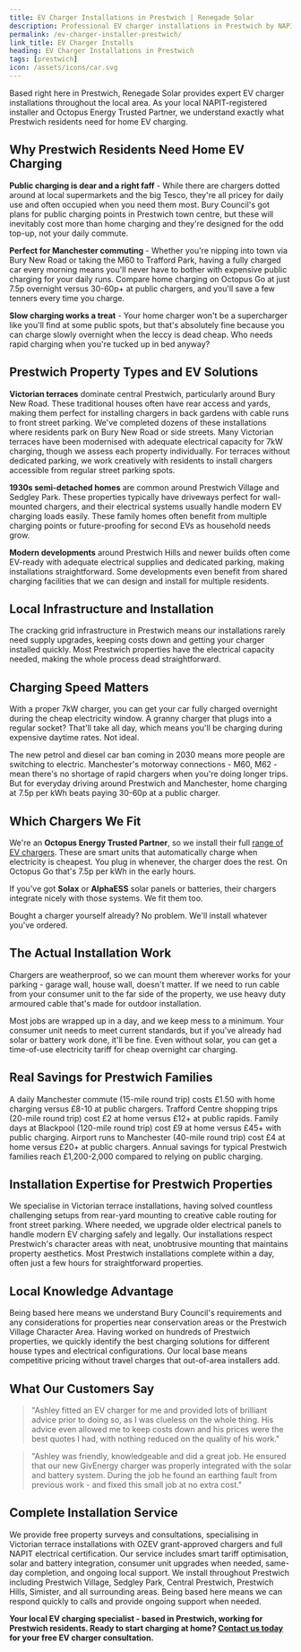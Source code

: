 ```yaml
---
title: EV Charger Installations in Prestwich | Renegade Solar
description: Professional EV charger installations in Prestwich by NAPIT-registered electrician. Smart charging integration with solar panels and home batteries.
permalink: /ev-charger-installer-prestwich/
link_title: EV Charger Installs
heading: EV Charger Installations in Prestwich
tags: [prestwich]
icon: /assets/icons/car.svg
---
```


Based right here in Prestwich, Renegade Solar provides expert EV charger installations throughout the local area. As your local NAPIT-registered installer and Octopus Energy Trusted Partner, we understand exactly what Prestwich residents need for home EV charging.

## Why Prestwich Residents Need Home EV Charging

**Public charging is dear and a right faff** - While there are chargers dotted around at local supermarkets and the big Tesco, they're all pricey for daily use and often occupied when you need them most. Bury Council's got plans for public charging points in Prestwich town centre, but these will inevitably cost more than home charging and they're designed for the odd top-up, not your daily commute.

**Perfect for Manchester commuting** - Whether you're nipping into town via Bury New Road or taking the M60 to Trafford Park, having a fully charged car every morning means you'll never have to bother with expensive public charging for your daily runs. Compare home charging on Octopus Go at just 7.5p overnight versus 30-60p+ at public chargers, and you'll save a few tenners every time you charge.

**Slow charging works a treat** - Your home charger won't be a supercharger like you'll find at some public spots, but that's absolutely fine because you can charge slowly overnight when the leccy is dead cheap. Who needs rapid charging when you're tucked up in bed anyway?

## Prestwich Property Types and EV Solutions

**Victorian terraces** dominate central Prestwich, particularly around Bury New Road. These traditional houses often have rear access and yards, making them perfect for installing chargers in back gardens with cable runs to front street parking. We've completed dozens of these installations where residents park on Bury New Road or side streets. Many Victorian terraces have been modernised with adequate electrical capacity for 7kW charging, though we assess each property individually. For terraces without dedicated parking, we work creatively with residents to install chargers accessible from regular street parking spots.

**1930s semi-detached homes** are common around Prestwich Village and Sedgley Park. These properties typically have driveways perfect for wall-mounted chargers, and their electrical systems usually handle modern EV charging loads easily. These family homes often benefit from multiple charging points or future-proofing for second EVs as household needs grow.

**Modern developments** around Prestwich Hills and newer builds often come EV-ready with adequate electrical supplies and dedicated parking, making installations straightforward. Some developments even benefit from shared charging facilities that we can design and install for multiple residents.

## Local Infrastructure and Installation

The cracking grid infrastructure in Prestwich means our installations rarely need supply upgrades, keeping costs down and getting your charger installed quickly. Most Prestwich properties have the electrical capacity needed, making the whole process dead straightforward.

## Charging Speed Matters

With a proper 7kW charger, you can get your car fully charged overnight during the cheap electricity window. A granny charger that plugs into a regular socket? That'll take all day, which means you'll be charging during expensive daytime rates. Not ideal.

The new petrol and diesel car ban coming in 2030 means more people are switching to electric. Manchester's motorway connections - M60, M62 - mean there's no shortage of rapid chargers when you're doing longer trips. But for everyday driving around Prestwich and Manchester, home charging at 7.5p per kWh beats paying 30-60p at a public charger.

## Which Chargers We Fit

We're an **Octopus Energy Trusted Partner**, so we install their full [range of EV chargers](https://octopus.energy/get-an-ev-charger/). These are smart units that automatically charge when electricity is cheapest. You plug in whenever, the charger does the rest. On Octopus Go that's 7.5p per kWh in the early hours.

If you've got **Solax** or **AlphaESS** solar panels or batteries, their chargers integrate nicely with those systems. We fit them too.

Bought a charger yourself already? No problem. We'll install whatever you've ordered.

## The Actual Installation Work

Chargers are weatherproof, so we can mount them wherever works for your parking - garage wall, house wall, doesn't matter. If we need to run cable from your consumer unit to the far side of the property, we use heavy duty armoured cable that's made for outdoor installation.

Most jobs are wrapped up in a day, and we keep mess to a minimum. Your consumer unit needs to meet current standards, but if you've already had solar or battery work done, it'll be fine. Even without solar, you can get a time-of-use electricity tariff for cheap overnight car charging.

## Real Savings for Prestwich Families

A daily Manchester commute (15-mile round trip) costs £1.50 with home charging versus £8-10 at public chargers. Trafford Centre shopping trips (20-mile round trip) cost £2 at home versus £12+ at public rapids. Family days at Blackpool (120-mile round trip) cost £9 at home versus £45+ with public charging. Airport runs to Manchester (40-mile round trip) cost £4 at home versus £20+ at public chargers. Annual savings for typical Prestwich families reach £1,200-2,000 compared to relying on public charging.

## Installation Expertise for Prestwich Properties

We specialise in Victorian terrace installations, having solved countless challenging setups from rear-yard mounting to creative cable routing for front street parking. Where needed, we upgrade older electrical panels to handle modern EV charging safely and legally. Our installations respect Prestwich's character areas with neat, unobtrusive mounting that maintains property aesthetics. Most Prestwich installations complete within a day, often just a few hours for straightforward properties.

## Local Knowledge Advantage

Being based here means we understand Bury Council's requirements and any considerations for properties near conservation areas or the Prestwich Village Character Area. Having worked on hundreds of Prestwich properties, we quickly identify the best charging solutions for different house types and electrical configurations. Our local base means competitive pricing without travel charges that out-of-area installers add.

## What Our Customers Say

> "Ashley fitted an EV charger for me and provided lots of brilliant advice prior to doing so, as I was clueless on the whole thing. His advice even allowed me to keep costs down and his prices were the best quotes I had, with nothing reduced on the quality of his work."

> "Ashley was friendly, knowledgeable and did a great job. He ensured that our new GivEnergy charger was properly integrated with the solar and battery system. During the job he found an earthing fault from previous work - and fixed this small job at no extra cost."

## Complete Installation Service

We provide free property surveys and consultations, specialising in Victorian terrace installations with OZEV grant-approved chargers and full NAPIT electrical certification. Our service includes smart tariff optimisation, solar and battery integration, consumer unit upgrades when needed, same-day completion, and ongoing local support. We install throughout Prestwich including Prestwich Village, Sedgley Park, Central Prestwich, Prestwich Hills, Simister, and all surrounding areas. Being based here means we can respond quickly to calls and provide ongoing support when needed.

**Your local EV charging specialist - based in Prestwich, working for Prestwich residents. Ready to start charging at home? [Contact us today](/contact/) for your free EV charger consultation.**
